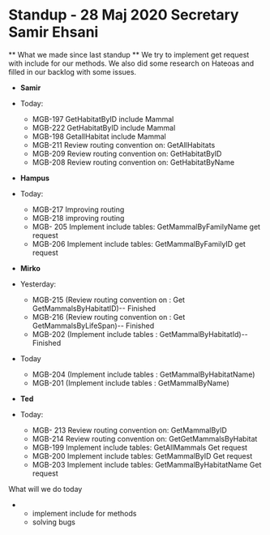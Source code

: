 # Standup - 28 Maj 2020 Secretary Samir Ehsani

** What we made since last standup **
We try to implement get request with include for our methods. We also did some research on Hateoas and filled in our backlog with some issues. 



* **Samir**

* Today:
  * MGB-197 GetHabitatByID include Mammal
  * MGB-222 GetHabitatByID include Mammal
  * MGB-198 GetallHabitat include Mammal
  * MGB-211 Review routing convention on: GetAllHabitats
  * MGB-209 Review routing convention on: GetHabitatByID
  * MGB-208 Review routing convention on: GetHabitatByName
  
    

* **Hampus**

* Today:

  * MGB-217  Improving routing 
  * MGB-218  improving  routing
  * MGB- 205 Implement include tables: GetMammalByFamilyName get request
  * MGB-206  Implement include tables: GetMammalByFamilyID get request

  

* **Mirko**

* Yesterday:

  * MGB-215 (Review routing convention on : Get GetMammalsByHabitatID)-- Finished
  * MGB-216 (Review routing convention on : Get GetMammalsByLifeSpan)-- Finished
  * MGB-202 (Implement include tables : GetMammalByHabitatId)-- Finished
  
* Today

  * MGB-204 (Implement include tables : GetMammalByHabitatName)
  * MGB-201 (Implement include tables : GetMammalByName)



* **Ted**
* Today:
  * MGB- 213 Review routing convention on: GetMammalByID
  * MGB-214 Review routing convention on: GetGetMammalsByHabitat
  * MGB-199 Implement include tables: GetAllMammals Get request
  * MGB-200 Implement include tables: GetMammalByID Get request
  * MGB-203 Implement include tables: GetMammalByHabitatName Get request

What will we do today

* * implement include for methods
  * solving bugs 
